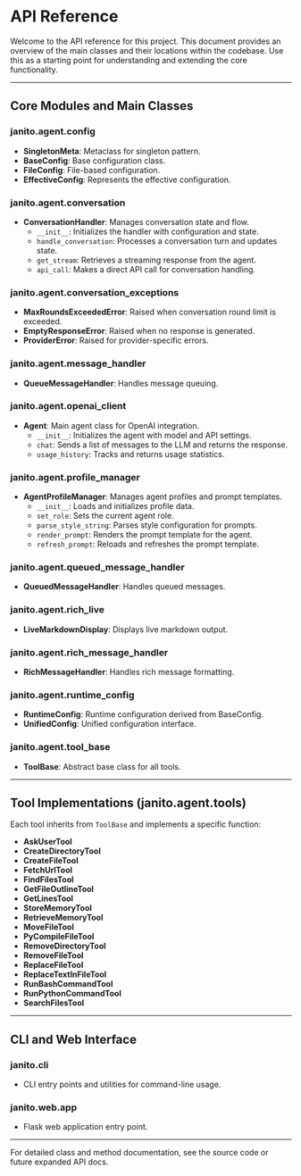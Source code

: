 # API Reference

Welcome to the API reference for this project. This document provides an overview of the main classes and their locations within the codebase. Use this as a starting point for understanding and extending the core functionality.

---

## Core Modules and Main Classes

### janito.agent.config
- **SingletonMeta**: Metaclass for singleton pattern.
- **BaseConfig**: Base configuration class.
- **FileConfig**: File-based configuration.
- **EffectiveConfig**: Represents the effective configuration.

### janito.agent.conversation
- **ConversationHandler**: Manages conversation state and flow.
    - `__init__`: Initializes the handler with configuration and state.
    - `handle_conversation`: Processes a conversation turn and updates state.
    - `get_stream`: Retrieves a streaming response from the agent.
    - `api_call`: Makes a direct API call for conversation handling.

### janito.agent.conversation_exceptions
- **MaxRoundsExceededError**: Raised when conversation round limit is exceeded.
- **EmptyResponseError**: Raised when no response is generated.
- **ProviderError**: Raised for provider-specific errors.

### janito.agent.message_handler
- **QueueMessageHandler**: Handles message queuing.

### janito.agent.openai_client
- **Agent**: Main agent class for OpenAI integration.
    - `__init__`: Initializes the agent with model and API settings.
    - `chat`: Sends a list of messages to the LLM and returns the response.
    - `usage_history`: Tracks and returns usage statistics.

### janito.agent.profile_manager
- **AgentProfileManager**: Manages agent profiles and prompt templates.
    - `__init__`: Loads and initializes profile data.
    - `set_role`: Sets the current agent role.
    - `parse_style_string`: Parses style configuration for prompts.
    - `render_prompt`: Renders the prompt template for the agent.
    - `refresh_prompt`: Reloads and refreshes the prompt template.

### janito.agent.queued_message_handler
- **QueuedMessageHandler**: Handles queued messages.

### janito.agent.rich_live
- **LiveMarkdownDisplay**: Displays live markdown output.

### janito.agent.rich_message_handler
- **RichMessageHandler**: Handles rich message formatting.

### janito.agent.runtime_config
- **RuntimeConfig**: Runtime configuration derived from BaseConfig.
- **UnifiedConfig**: Unified configuration interface.

### janito.agent.tool_base
- **ToolBase**: Abstract base class for all tools.

---

## Tool Implementations (janito.agent.tools)
Each tool inherits from `ToolBase` and implements a specific function:
- **AskUserTool**
- **CreateDirectoryTool**
- **CreateFileTool**
- **FetchUrlTool**
- **FindFilesTool**
- **GetFileOutlineTool**
- **GetLinesTool**
- **StoreMemoryTool**
- **RetrieveMemoryTool**
- **MoveFileTool**
- **PyCompileFileTool**
- **RemoveDirectoryTool**
- **RemoveFileTool**
- **ReplaceFileTool**
- **ReplaceTextInFileTool**
- **RunBashCommandTool**
- **RunPythonCommandTool**
- **SearchFilesTool**

---

## CLI and Web Interface

### janito.cli
- CLI entry points and utilities for command-line usage.

### janito.web.app
- Flask web application entry point.

---

For detailed class and method documentation, see the source code or future expanded API docs.
